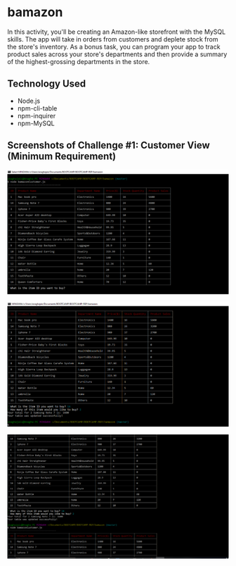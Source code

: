# bamazon

In this activity, you'll be creating an Amazon-like storefront with the MySQL skills. The app will take in orders from customers and deplete stock from the store's inventory. As a bonus task, you can program your app to track product sales across your store's departments and then provide a summary of the highest-grossing departments in the store.

## Technology Used
* Node.js
* npm-cli-table
* npm-inquirer
* npm-MySQL

## Screenshots of Challenge #1: Customer View (Minimum Requirement)

![bamazon](images/bamazonCustomer1.png)

![bamazon](images/bamazonCustomer2.png)

![bamazon](images/bamazonCustomer3.png)


